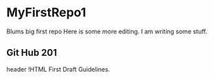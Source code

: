# MyFirstRepo1
Blums big first repo
Here is some more editing.
I am writing some stuff.
## Git Hub 201

header !HTML
  First Draft Guidelines. 
